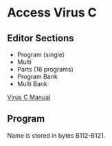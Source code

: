 # Access Virus C

## Editor Sections

* Program (single)
* Multi
* Parts (16 programs)
* Program Bank
* Multi Bank

[Virus C Manual](https://www.virus.info/api/download/dlid/218/alternate/0/User%20manual%20for%20Virus%20C%20Series%20in%20English)

## Program

Name is stored in bytes B112-B121.
